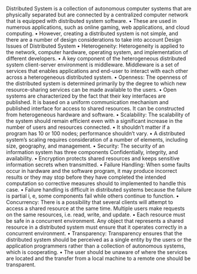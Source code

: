Distributed System is a collection of autonomous computer systems that are physically separated but are connected by a centralized computer network that is equipped with distributed system software. • These are used in numerous applications, such as online gaming, web applications, and cloud computing. • However, creating a distributed system is not simple, and there are a number of design considerations to take into account
Design Issues of Distributed System 
	• Heterogeneity: Heterogeneity is applied to the network, computer hardware, operating system, and implementation of different developers. 
	• A key component of the heterogeneous distributed system client-server environment is middleware. Middleware is a set of services that enables applications and end-user to interact with each other across a heterogeneous distributed system. 
	• Openness: The openness of the distributed system is determined primarily by the degree to which new resource-sharing services can be made available to the users. 
	• Open systems are characterized by the fact that their key interfaces are published. It is based on a uniform communication mechanism and published interface for access to shared resources. It can be constructed from heterogeneous hardware and software. 
	• Scalability: The scalability of the system should remain efficient even with a significant increase in the number of users and resources connected. • It shouldn’t matter if a program has 10 or 100 nodes; performance shouldn’t vary. • A distributed system’s scaling requires consideration of a number of elements, including size, geography, and management. 
	• Security: The security of an information system has three components Confidentially, integrity, and availability. 
	• Encryption protects shared resources and keeps sensitive information secrets when transmitted.
	• Failure Handling: When some faults occur in hardware and the software program, it may produce incorrect results or they may stop before they have completed the intended computation so corrective measures should to implemented to handle this case. 
	• Failure handling is difficult in distributed systems because the failure is partial i, e, some components fail while others continue to function.
	• Concurrency: There is a possibility that several clients will attempt to access a shared resource at the same time. Multiple users make requests on the same resources, i.e. read, write, and update. 
	• Each resource must be safe in a concurrent environment. Any object that represents a shared resource in a distributed system must ensure that it operates correctly in a concurrent environment. 
	• Transparency: Transparency ensures that the distributed system should be perceived as a single entity by the users or the application programmers rather than a collection of autonomous systems, which is cooperating. 
	• The user should be unaware of where the services are located and the transfer from a local machine to a remote one should be transparent.